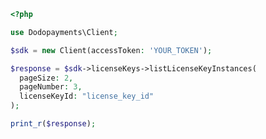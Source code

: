 ```php
<?php

use Dodopayments\Client;

$sdk = new Client(accessToken: 'YOUR_TOKEN');

$response = $sdk->licenseKeys->listLicenseKeyInstances(
  pageSize: 2,
  pageNumber: 3,
  licenseKeyId: "license_key_id"
);

print_r($response);

```


<!-- This file was generated by liblab | https://liblab.com/ -->